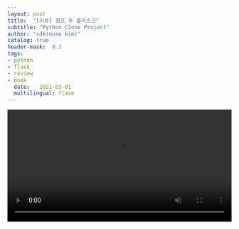 ```yaml
---
layout: post
title:  "[리뷰] 점프 투 플라스크"
subtitle: "Python Clone Project"
author: "sdk(muse kim)"
catalog: true
header-mask:  0.3
tags:
- python
- flask
- review
- book
  date:   2021-03-01
  multilingual: flase
---
```



<div>
  <video width=100% controls title="API 적용 결과 (서울)">
    <source src="https://www.youtube.com/embed/POBUwZJXXFM">
    [구현 비디오 링크](https://www.youtube.com/embed/POBUwZJXXFM)
  </video>
</div>
